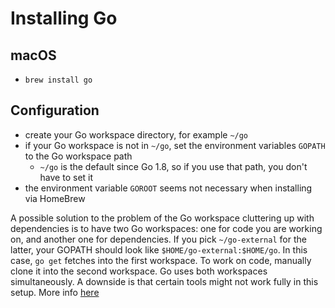 # Installing Go

## macOS

- `brew install go`

## Configuration

- create your Go workspace directory, for example `~/go`
- if your Go workspace is not in `~/go`, set the environment variables `GOPATH` to the Go workspace path
  - `~/go` is the default since Go 1.8, so if you use that path, you don't have to set it
- the environment variable `GOROOT` seems not necessary when installing via HomeBrew

A possible solution to the problem of the Go workspace cluttering up with
dependencies is to have two Go workspaces:
one for code you are working on, and another one for dependencies.
If you pick `~/go-external` for the latter, your GOPATH should look like
`$HOME/go-external:$HOME/go`.
In this case, `go get` fetches into the first workspace.
To work on code, manually clone it into the second workspace.
Go uses both workspaces simultaneously.
A downside is that certain tools might not work fully in this setup.
More info [here](https://peter.bourgon.org/go-best-practices-2016/#development-environment)
